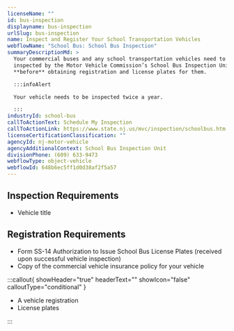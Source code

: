 ```yaml
---
licenseName: ""
id: bus-inspection
displayname: bus-inspection
urlSlug: bus-inspection
name: Inspect and Register Your School Transportation Vehicles
webflowName: "School Bus: School Bus Inspection"
summaryDescriptionMd: >
  Your commercial buses and any school transportation vehicles need to be
  inspected by the Motor Vehicle Commission’s School Bus Inspection Unit
  **before** obtaining registration and license plates for them.

  :::infoAlert

  Your vehicle needs to be inspected twice a year.

  :::
industryId: school-bus
callToActionText: Schedule My Inspection
callToActionLink: https://www.state.nj.us/mvc/inspection/schoolbus.htm
licenseCertificationClassification: ""
agencyId: nj-motor-vehicle
agencyAdditionalContext: School Bus Inspection Unit
divisionPhone: (609) 633-9473
webflowType: object-vehicle
webflowId: 648b6ec5ff1d0d38af2f5a57
---
```


## Inspection Requirements

- Vehicle title

## Registration Requirements

- Form SS-14 Authorization to Issue School Bus License Plates (received upon successful vehicle inspection)
- Copy of the commercial vehicle insurance policy for your vehicle

:::callout{ showHeader="true" headerText="" showIcon="false" calloutType="conditional" }

- A vehicle registration
- License plates

:::
